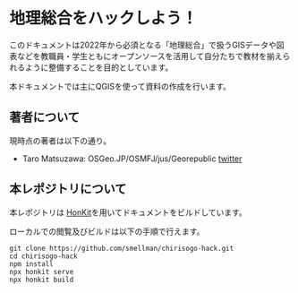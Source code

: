 # 地理総合をハックしよう！

このドキュメントは2022年から必須となる「地理総合」で扱うGISデータや図表などを教職員・学生ともにオープンソースを活用して自分たちで教材を揃えられるように整備することを目的としています。

本ドキュメントでは主にQGISを使って資料の作成を行います。

## 著者について

現時点の著者は以下の通り。

- Taro Matsuzawa: OSGeo.JP/OSMFJ/jus/Georepublic [twitter](https://twitter.com/smellman)


## 本レポジトリについて

本レポジトリは [HonKit](https://github.com/honkit/honkit/)を用いてドキュメントをビルドしています。

ローカルでの閲覧及びビルドは以下の手順で行えます。

```
git clone https://github.com/smellman/chirisogo-hack.git
cd chirisogo-hack
npm install
npx honkit serve
npx honkit build
```
